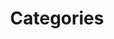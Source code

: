 ---
title: Categories
layout: collection
permalink: /categories/
show_excerpts: true
collection: recipes
entries_layout: grid
---